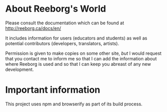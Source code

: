 About Reeborg's World
============================================

Please consult the documentation which can be found at
http://reeborg.ca/docs/en/

It includes information for users (educators and students) as
well as potential contributors (developers, translators, artists).

Permission is given to make copies
on some other site, *but* I would request that you contact me to inform me
so that I can add the information about where Reeborg is used and so that
I can keep you abreast of any new development.

Important information
=====================

This project uses npm and browserify as part of its build process.
